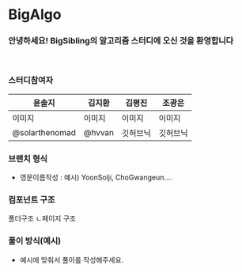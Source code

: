 # BigAlgo

### 안녕하세요! BigSibling의 알고리즘 스터디에 오신 것을 환영합니다 
<br/>

### 스터디참여자 

|윤솔지|김지환|김평진|조광은|
|---|---|---|---|
|이미지|이미지|이미지|이미지|
|@solarthenomad|@hvvan|깃허브닉|깃허브닉|

### 브랜치 형식 
- 영문이름작성 : 예시) YoonSolji, ChoGwangeun....

### 컴포넌트 구조 

폴더구조 
ㄴ페이지 구조



### 풀이 방식(예시)
- 예시에 맞춰서 풀이를 작성해주세요.
